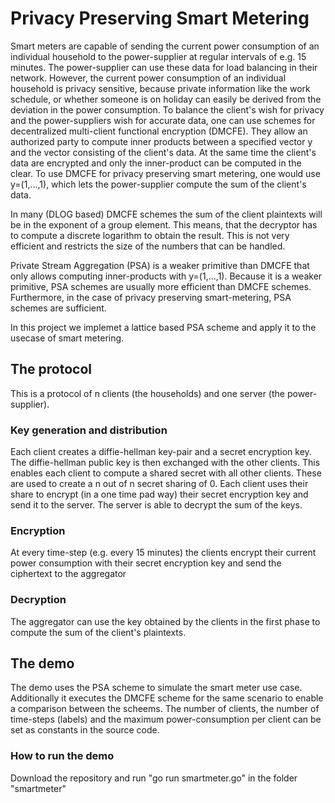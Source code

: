 # Privacy Preserving Smart Metering
Smart meters are capable of sending the current power consumption of an individual household to the power-supplier at regular intervals of e.g. 15 minutes. The power-supplier can use these data for load balancing in their network. However, the current power consumption of an individual household is privacy sensitive, because private information like the work schedule, or whether someone is on holiday can easily be derived from the deviation in the power consumption. To balance the client's wish for privacy and the power-suppliers wish for accurate data, one can use schemes for decentralized multi-client functional encryption (DMCFE). They allow an authorized party to compute inner products between a specified vector y and the vector consisting of the client's data. At the same time the client's data are encrypted and only the inner-product can be computed in the clear. To use DMCFE for privacy preserving smart metering, one would use y=(1,...,1), which lets the power-supplier compute the sum of the client's data.

In many (DLOG based) DMCFE schemes the sum of the client plaintexts will be in the exponent of a group element. This means, that the decryptor has to compute a discrete logarithm to obtain the result. This is not very efficient and restricts the size of the numbers that can be handled.

Private Stream Aggregation (PSA) is a weaker primitive than DMCFE that only allows computing inner-products with y=(1,...,1). Because it is a weaker primitive, PSA schemes are usually more efficient than DMCFE schemes. Furthermore, in the case of privacy preserving smart-metering, PSA schemes are sufficient.

In this project we implemet a lattice based PSA scheme and apply it to the usecase of smart metering.

## The protocol
This is a protocol of n clients (the households) and one server (the power-supplier).
### Key generation and distribution
Each client creates a diffie-hellman key-pair and a secret encryption key. The diffie-hellman public key is then exchanged with the other clients. This enables each client to compute a shared secret with all other clients. These are used to create a n out of n secret sharing of 0. Each client uses their share to encrypt (in a one time pad way) their secret encryption key and send it to the server. The server is able to decrypt the sum of the keys.

### Encryption
At every time-step (e.g. every 15 minutes) the clients encrypt their current power consumption with their secret encryption key and send the ciphertext to the aggregator

### Decryption
The aggregator can use the key obtained by the clients in the first phase to compute the sum of the client's plaintexts.

## The demo
The demo uses the PSA scheme to simulate the smart meter use case. Additionally it executes the DMCFE scheme for the same scenario to enable a comparison between the scheems. The number of clients, the number of time-steps (labels) and the maximum power-consumption per client can be set as constants in the source code.

### How to run the demo
Download the repository and run "go run smartmeter.go" in the folder "smartmeter"
